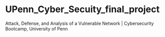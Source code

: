 # UPenn_Cyber_Secuity_final_project
Attack, Defense, and Analysis of a Vulnerable Network | Cybersecurity Bootcamp, University of Penn
